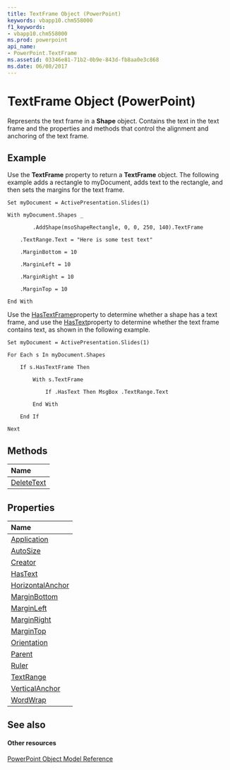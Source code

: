 ```yaml
---
title: TextFrame Object (PowerPoint)
keywords: vbapp10.chm558000
f1_keywords:
- vbapp10.chm558000
ms.prod: powerpoint
api_name:
- PowerPoint.TextFrame
ms.assetid: 03346e81-71b2-0b9e-843d-fb8aa0e3c868
ms.date: 06/08/2017
---
```



# TextFrame Object (PowerPoint)

Represents the text frame in a **Shape** object. Contains the text in the text frame and the properties and methods that control the alignment and anchoring of the text frame.


## Example

Use the **TextFrame** property to return a **TextFrame** object. The following example adds a rectangle to myDocument, adds text to the rectangle, and then sets the margins for the text frame.


```
Set myDocument = ActivePresentation.Slides(1)

With myDocument.Shapes _

        .AddShape(msoShapeRectangle, 0, 0, 250, 140).TextFrame

    .TextRange.Text = "Here is some test text"

    .MarginBottom = 10

    .MarginLeft = 10

    .MarginRight = 10

    .MarginTop = 10

End With
```

Use the [HasTextFrame](http://msdn.microsoft.com/library/ea1a53e4-32d8-e51f-9e60-9ef719c0d973%28Office.15%29.aspx)property to determine whether a shape has a text frame, and use the [HasText](http://msdn.microsoft.com/library/7bce3bae-38e7-d9d4-b67c-9454fafc620f%28Office.15%29.aspx)property to determine whether the text frame contains text, as shown in the following example.




```
Set myDocument = ActivePresentation.Slides(1)

For Each s In myDocument.Shapes

    If s.HasTextFrame Then

        With s.TextFrame

            If .HasText Then MsgBox .TextRange.Text

        End With

    End If

Next
```


## Methods



|**Name**|
|:-----|
|[DeleteText](http://msdn.microsoft.com/library/0971765b-8d2c-a34a-7184-119af42be835%28Office.15%29.aspx)|

## Properties



|**Name**|
|:-----|
|[Application](http://msdn.microsoft.com/library/18ee8f34-836e-0e56-7187-aa32be937036%28Office.15%29.aspx)|
|[AutoSize](http://msdn.microsoft.com/library/771f5217-abce-f70d-743d-e17532dabd9e%28Office.15%29.aspx)|
|[Creator](http://msdn.microsoft.com/library/7e198a9e-38eb-6f1a-38f6-e24bcac43190%28Office.15%29.aspx)|
|[HasText](http://msdn.microsoft.com/library/7bce3bae-38e7-d9d4-b67c-9454fafc620f%28Office.15%29.aspx)|
|[HorizontalAnchor](http://msdn.microsoft.com/library/9f694882-ce8d-d412-d60e-5217e92a81a7%28Office.15%29.aspx)|
|[MarginBottom](http://msdn.microsoft.com/library/c1798b95-cb98-9dfd-5958-39fdea177b6e%28Office.15%29.aspx)|
|[MarginLeft](http://msdn.microsoft.com/library/c00a6b6c-0a67-5738-f31f-3714e2bf430d%28Office.15%29.aspx)|
|[MarginRight](http://msdn.microsoft.com/library/57ab53e7-1fbf-09b6-13c4-7cb0a814d9e3%28Office.15%29.aspx)|
|[MarginTop](http://msdn.microsoft.com/library/78ae54cd-1841-950b-c06e-c693fa5daebb%28Office.15%29.aspx)|
|[Orientation](http://msdn.microsoft.com/library/ce6a9578-3cbd-9b73-e374-c43fa4748054%28Office.15%29.aspx)|
|[Parent](http://msdn.microsoft.com/library/3c5706c9-188e-6946-6e87-1501f32b1ce3%28Office.15%29.aspx)|
|[Ruler](http://msdn.microsoft.com/library/496ef8d2-b8c5-71a6-93d4-23e0a8d171f3%28Office.15%29.aspx)|
|[TextRange](http://msdn.microsoft.com/library/4a565e39-8bfa-7370-3ed6-57c442796144%28Office.15%29.aspx)|
|[VerticalAnchor](http://msdn.microsoft.com/library/fc38f7d8-25f7-5605-0f63-aa116fcf46d9%28Office.15%29.aspx)|
|[WordWrap](http://msdn.microsoft.com/library/f6077142-9afd-b274-7301-3e63d962e7b3%28Office.15%29.aspx)|

## See also


#### Other resources


[PowerPoint Object Model Reference](http://msdn.microsoft.com/library/00acd64a-5896-0459-39af-98df2849849e%28Office.15%29.aspx)
